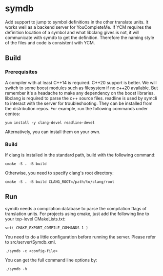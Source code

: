 # symdb
Add support to jump to symbol definitions in the other translate units. It works
well as a backend server for YouCompleteMe. If YCM requires the definition
location of a symbol and what libclang gives is not, it will communicate with
symdb to get the definition. Therefore the naming style of the files and code is
consistent with YCM.

## Build

### Prerequisites
A compiler with at least C++14 is required. C++20 support is better. We will
switch to some boost modules such as filesystem if no c++20 available. But
remember it's a headache to make any dependency on the boost libraries.
libclang is required to parse the c++ source files. readline is used by symcli
to interact with the server for troubleshooting. They can be installed from the
distribution repos. For example, run the following commands under
centos:
```
yum install -y clang-devel readline-devel
```
Alternatively, you can install them on your own.
### Build
If clang is installed in the standard path, build with the following command:

`cmake -S . -B build`

Otherwise, you need to specify clang's root directory:

`cmake -S . -B build CLANG_ROOT=/path/to/clang/root`

## Run
symdb needs a compilation database to parse the compilation flags of translation
units. For projects using cmake, just add the following line to your top-level
CMakeLists.txt:
```
set( CMAKE_EXPORT_COMPILE_COMMANDS 1 )
```
You need to do a little configuration before running the server. Please refer to
src/server/Symdb.xml.
```
./symdb -c <config-file>
```
You can get the full command line options by:
```
./symdb -h
```
